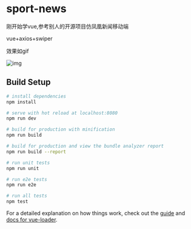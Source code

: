 # sport-news

刚开始学vue,参考别人的开源项目仿凤凰新闻移动端

vue+axios+swiper

效果如gif

![img](https://github.com/jiulanrensan/sportsNews/blob/master/Screenrecorder-2018-09-25-23-30-40-705.mp4_1540806651.gif)

## Build Setup

``` bash
# install dependencies
npm install

# serve with hot reload at localhost:8080
npm run dev

# build for production with minification
npm run build

# build for production and view the bundle analyzer report
npm run build --report

# run unit tests
npm run unit

# run e2e tests
npm run e2e

# run all tests
npm test
```

For a detailed explanation on how things work, check out the [guide](http://vuejs-templates.github.io/webpack/) and [docs for vue-loader](http://vuejs.github.io/vue-loader).
